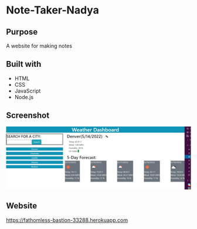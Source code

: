 # Note-Taker-Nadya
## Purpose
A website for making notes

## Built with
* HTML
* CSS
* JavaScript
* Node.js

## Screenshot
![Image alt](https://github.com/NadyaSlb/Weather-dashboard-Nadya/blob/main/assets/images/Screenshot_1.jpg)

## Website
https://fathomless-bastion-33288.herokuapp.com
